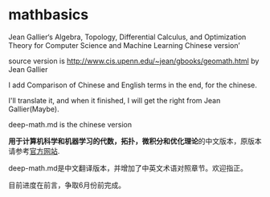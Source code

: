 # mathbasics
Jean Gallier‘s Algebra, Topology, Differential Calculus, and Optimization Theory for Computer Science and Machine Learning Chinese version’

source version is http://www.cis.upenn.edu/~jean/gbooks/geomath.html by Jean Gallier

I add Comparison of Chinese and English terms in the end, for the chinese.

I'll translate it, and when it finished, I will get the right from Jean Gallier(Maybe).

deep-math.md is the chinese version


<strong>用于计算机科学和机器学习的代数，拓扑，微积分和优化理论</strong>的中文版本，原版本请参考[官方网站](http://www.cis.upenn.edu/~jean/gbooks/geomath.html).

deep-math.md是中文翻译版本，并增加了中英文术语对照章节。欢迎指正。

目前进度在前言，争取6月份前完成。
